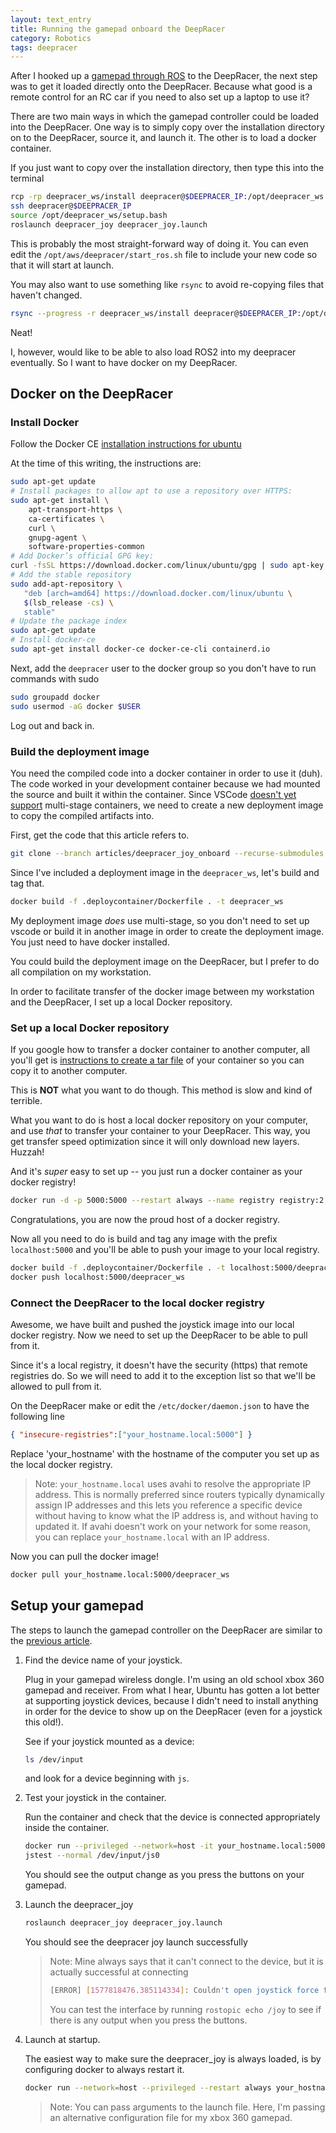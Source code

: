 ```yaml
---
layout: text_entry
title: Running the gamepad onboard the DeepRacer
category: Robotics
tags: deepracer
---
```


After I hooked up a [gamepad through ROS](/articles/3_aws_deepracer_joy.html) to the DeepRacer, the next step was to get it loaded directly onto the DeepRacer.  Because what good is a remote control for an RC car if you need to also set up a laptop to use it?

There are two main ways in which the gamepad controller could be loaded into the DeepRacer.  One way is to simply copy over the installation directory on to the DeepRacer, source it, and launch it.  The other is to load a docker container.

If you just want to copy over the installation directory, then type this into the terminal

```bash
rcp -rp deepracer_ws/install deepracer@$DEEPRACER_IP:/opt/deepracer_ws
ssh deepracer@$DEEPRACER_IP
source /opt/deepracer_ws/setup.bash
roslaunch deepracer_joy deepracer_joy.launch
```

This is probably the most straight-forward way of doing it.  You can even edit the `/opt/aws/deepracer/start_ros.sh` file to include your new code so that it will start at launch.

You may also want to use something like `rsync` to avoid re-copying files that haven't changed.

```bash
rsync --progress -r deepracer_ws/install deepracer@$DEEPRACER_IP:/opt/deepracer_ws
```

Neat!

I, however, would like to be able to also load ROS2 into my deepracer eventually. So I want to have docker on my DeepRacer.

## Docker on the DeepRacer

### Install Docker

Follow the Docker CE [installation instructions for ubuntu](https://docs.docker.com/install/linux/docker-ce/ubuntu/)

At the time of this writing, the instructions are:

```bash
sudo apt-get update
# Install packages to allow apt to use a repository over HTTPS:
sudo apt-get install \
    apt-transport-https \
    ca-certificates \
    curl \
    gnupg-agent \
    software-properties-common
# Add Docker’s official GPG key:
curl -fsSL https://download.docker.com/linux/ubuntu/gpg | sudo apt-key add -
# Add the stable repository
sudo add-apt-repository \
   "deb [arch=amd64] https://download.docker.com/linux/ubuntu \
   $(lsb_release -cs) \
   stable"
# Update the package index
sudo apt-get update
# Install docker-ce
sudo apt-get install docker-ce docker-ce-cli containerd.io
```

Next, add the `deepracer` user to the docker group so you don't have to run commands with sudo

```bash
sudo groupadd docker
sudo usermod -aG docker $USER
```

Log out and back in.

### Build the deployment image

You need the compiled code into a docker container in order to use it (duh).  The code worked in your development container because we had mounted the source and built it within the container.   Since VSCode [doesn't yet support](https://github.com/microsoft/vscode-remote-release/issues/46) multi-stage containers, we need to create a new deployment image to copy the compiled artifacts into.

First, get the code that this article refers to.

```bash
git clone --branch articles/deepracer_joy_onboard --recurse-submodules https://github.com/athackst/deepracer_ws.git
```

Since I've included a deployment image in the `deepracer_ws`, let's build and tag that.

```bash
docker build -f .deploycontainer/Dockerfile . -t deepracer_ws
```

My deployment image _does_ use multi-stage, so you don't need to set up vscode or build it in another image in order to create the deployment image. You just need to have docker installed.

You could build the deployment image on the DeepRacer, but I prefer to do all compilation on my workstation.

In order to facilitate transfer of the docker image between my workstation and the DeepRacer, I set up a local Docker repository.

### Set up a local Docker repository

If you google how to transfer a docker container to another computer, all you'll get is [instructions to create a tar file](https://stackoverflow.com/questions/23935141/how-to-copy-docker-images-from-one-host-to-another-without-using-a-repository) of your container so you can copy it to another computer.

This is **NOT** what you want to do though.  This method is slow and kind of terrible.

What you want to do is host a local docker repository on your computer, and use _that_ to transfer your container to your DeepRacer.  This way, you get transfer speed optimization since it will only download new layers. Huzzah!

And it's *super* easy to set up -- you just run a docker container as your docker registry!

```bash
docker run -d -p 5000:5000 --restart always --name registry registry:2
```

Congratulations, you are now the proud host of a docker registry.

Now all you need to do is build and tag any image with the prefix `localhost:5000` and you'll be able to push your image to your local registry.

```bash
docker build -f .deploycontainer/Dockerfile . -t localhost:5000/deepracer_ws
docker push localhost:5000/deepracer_ws
```

### Connect the DeepRacer to the local docker registry

Awesome, we have built and pushed the joystick image into our local docker registry. Now we need to set up the DeepRacer to be able to pull from it.

Since it's a local registry, it doesn't have the security (https) that remote registries do.  So we will need to add it to the exception list so that we'll be allowed to pull from it.

On the DeepRacer make or edit the `/etc/docker/daemon.json` to have the following line

```json
{ "insecure-registries":["your_hostname.local:5000"] }
```

Replace 'your_hostname' with the hostname of the computer you set up as the local docker registry.

> Note: `your_hostname.local` uses avahi to resolve the appropriate IP address.  This is normally preferred since routers typically dynamically assign IP addresses and this lets you reference a specific device without having to know what the IP address is, and without having to updated it.  If avahi doesn't work on your network for some reason, you can replace `your_hostname.local` with an IP address.

Now you can pull the docker image!

```bash
docker pull your_hostname.local:5000/deepracer_ws
```

## Setup your gamepad

The steps to launch the gamepad controller on the DeepRacer are similar to the [previous article](/articles/3_aws_deepracer_joy.html).

1. Find the device name of your joystick.

    Plug in your gamepad wireless dongle.  I'm using an old school xbox 360 gamepad and receiver.  From what I hear, Ubuntu has gotten a lot better at supporting joystick devices, because I didn't need to install anything in order for the device to show up on the DeepRacer (even for a joystick this old!).

    See if your joystick mounted as a device:

    ```bash
    ls /dev/input
    ```

    and look for a device beginning with `js`.

2. Test your joystick in the container.

    Run the container and check that the device is connected appropriately inside the container.

    ```bash
    docker run --privileged --network=host -it your_hostname.local:5000/deepracer_ws bash
    jstest --normal /dev/input/js0
    ```

    You should see the output change as you press the buttons on your gamepad.

3. Launch the deepracer_joy

    ```bash
    roslaunch deepracer_joy deepracer_joy.launch
    ```

    You should see the deepracer joy launch successfully

    > Note: Mine always says that it can't connect to the device, but it is actually successful at connecting
    >
    > ```bash
    > [ERROR] [1577818476.385114334]: Couldn't open joystick force feedback!
    >```
    >
    > You can test the interface by running `rostopic echo /joy`  to see if there is any output when you press the buttons.

4. Launch at startup.

   The easiest way to make sure the deepracer_joy is always loaded, is by configuring docker to always restart it.

   ```bash
   docker run --network=host --privileged --restart always your_hostname.local:5000/deepracer_ws roslaunch deepracer_joy deepracer_joy.launch teleop_config:=`rospack find deepracer_joy`/config/xbox_360.yaml
   ```

    > Note: You can pass arguments to the launch file.  Here, I'm passing an alternative configuration file for my xbox 360 gamepad.
